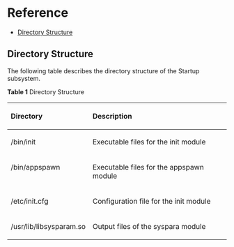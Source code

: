 # Reference<a name="EN-US_TOPIC_0000001062922155"></a>

-   [Directory Structure](#section3523121414020)

## Directory Structure<a name="section3523121414020"></a>

The following table describes the directory structure of the Startup subsystem.

**Table  1**  Directory Structure

<a name="table18768151881116"></a>
<table><thead align="left"><tr id="row933671919112"><th class="cellrowborder" valign="top" width="32.54%" id="mcps1.2.3.1.1"><p id="p1633661919115"><a name="p1633661919115"></a><a name="p1633661919115"></a><strong id="b6197856657"><a name="b6197856657"></a><a name="b6197856657"></a>Directory</strong></p>
</th>
<th class="cellrowborder" valign="top" width="67.46%" id="mcps1.2.3.1.2"><p id="p533610194115"><a name="p533610194115"></a><a name="p533610194115"></a><strong id="b14941857653"><a name="b14941857653"></a><a name="b14941857653"></a>Description</strong></p>
</th>
</tr>
</thead>
<tbody><tr id="row18336131961117"><td class="cellrowborder" valign="top" width="32.54%" headers="mcps1.2.3.1.1 "><p id="p760485491112"><a name="p760485491112"></a><a name="p760485491112"></a>/bin/init</p>
</td>
<td class="cellrowborder" valign="top" width="67.46%" headers="mcps1.2.3.1.2 "><p id="p733661915118"><a name="p733661915118"></a><a name="p733661915118"></a>Executable files for the init module</p>
</td>
</tr>
<tr id="row16336919201110"><td class="cellrowborder" valign="top" width="32.54%" headers="mcps1.2.3.1.1 "><p id="p20343192381419"><a name="p20343192381419"></a><a name="p20343192381419"></a>/bin/appspawn</p>
</td>
<td class="cellrowborder" valign="top" width="67.46%" headers="mcps1.2.3.1.2 "><p id="p1404931171412"><a name="p1404931171412"></a><a name="p1404931171412"></a>Executable files for the appspawn module</p>
</td>
</tr>
<tr id="row10336101918115"><td class="cellrowborder" valign="top" width="32.54%" headers="mcps1.2.3.1.1 "><p id="p208390502143"><a name="p208390502143"></a><a name="p208390502143"></a>/etc/init.cfg</p>
</td>
<td class="cellrowborder" valign="top" width="67.46%" headers="mcps1.2.3.1.2 "><p id="p11838205015146"><a name="p11838205015146"></a><a name="p11838205015146"></a>Configuration file for the init module</p>
</td>
</tr>
<tr id="row13336519172415"><td class="cellrowborder" valign="top" width="32.54%" headers="mcps1.2.3.1.1 "><p id="p5337519132417"><a name="p5337519132417"></a><a name="p5337519132417"></a>/usr/lib/libsysparam.so</p>
</td>
<td class="cellrowborder" valign="top" width="67.46%" headers="mcps1.2.3.1.2 "><p id="p123374193246"><a name="p123374193246"></a><a name="p123374193246"></a>Output files of the syspara module</p>
</td>
</tr>
</tbody>
</table>

